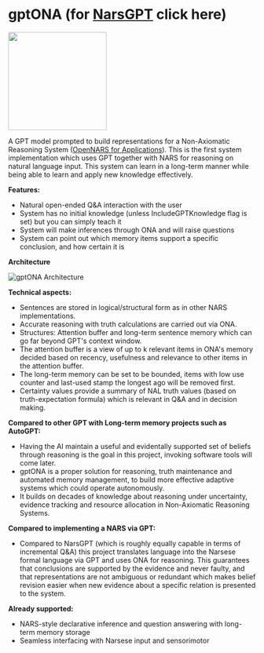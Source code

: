 # gptONA (for [NarsGPT](https://github.com/patham9/NarsGPT) click here)

<img src="https://user-images.githubusercontent.com/8284677/234757994-5e8ad001-c5b1-4aa1-abe7-c56a4f7012dd.png" width="200px">

A GPT model prompted to build representations for a Non-Axiomatic Reasoning System ([OpenNARS for Applications](https://github.com/opennars/OpenNARS-for-Applications)). This is the first system implementation which uses GPT together with NARS for reasoning on natural language input. This system can learn in a long-term manner while being able to learn and apply new knowledge effectively.

**Features:**
- Natural open-ended Q&A interaction with the user
- System has no initial knowledge (unless IncludeGPTKnowledge flag is set) but you can simply teach it
- System will make inferences through ONA and will raise questions
- System can point out which memory items support a specific conclusion, and how certain it is

**Architecture**

![gptONA Architecture](https://user-images.githubusercontent.com/8284677/234759143-0fc48767-68cd-44fc-800a-fc7023e11f37.png)

**Technical aspects:**
- Sentences are stored in logical/structural form as in other NARS implementations.
- Accurate reasoning with truth calculations are carried out via ONA.
- Structures: Attention buffer and long-term sentence memory which can go far beyond GPT's context window.
- The attention buffer is a view of up to k relevant items in ONA's memory decided based on recency, usefulness and relevance to other items in the attention buffer.
- The long-term memory can be set to be bounded, items with low use counter and last-used stamp the longest ago will be removed first.
- Certainty values provide a summary of NAL truth values (based on truth-expectation formula) which is relevant in Q&A and in decision making.

**Compared to other GPT with Long-term memory projects such as AutoGPT:**

- Having the AI maintain a useful and evidentally supported set of beliefs through reasoning is the goal in this project, invoking software tools will come later.
- gptONA is a proper solution for reasoning, truth maintenance and automated memory management, to build more effective adaptive systems which could operate autonomously.
- It builds on decades of knowledge about reasoning under uncertainty, evidence tracking and resource allocation in Non-Axiomatic Reasoning Systems.

**Compared to implementing a NARS via GPT:**

- Compared to NarsGPT (which is roughly equally capable in terms of incremental Q&A) this project translates language into the Narsese formal language via GPT and uses ONA for reasoning. This guarantees that conclusions are supported by the evidence and never faulty, and that representations are not ambiguous or redundant which makes belief revision easier when new evidence about a specific relation is presented to the system.

**Already supported:**
- NARS-style declarative inference and question answering with long-term memory storage
- Seamless interfacing with Narsese input and sensorimotor
